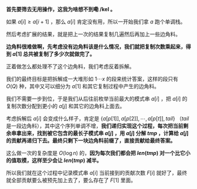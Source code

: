 **首先要筛去无用操作，这我为啥想不到嘞 /kel 。**

如果 $a[i]\geq a[i+1]$ ，那么 $a[i]$ 肯定没有用，所以一开始我们拿 $a$ 跑个单调栈。

然后考虑扩展的结果，就是把上一次的结果复制几遍然后再加上一些边角料。

**边角料很难做啊，先考虑没有边角料该是什么情况，我们就把复制次数乘起来，得到 $a[1]$ 总共被复制了多少次就做完了。**

正着做怎么都处理不了这个边角料，我们考虑反着拆解。

我们的最终目标是把拆解成一大堆形如 $1\cdots x$ 的段来统计答案，这样的段只有 $O(Q)$ 种，其中又可以细分为 $a[1]$ 和其它复制过程中产生的边角料。

我们不需要一步到位，于是我们从后往前枚举当前最大的模式串 $a[i]$ ，把 $a[i]$ 的复制次数分配到更小的 $a[j]$ 和其它的边角料上面去。

考虑拆解后 $a[i]$ 会变成什么样子，肯定是 $\{a[p[1]],a[p[2]],\cdots,a[p[t]],tail\}$ （$tail$是一段边角料），其中这个序列单调不增，**我们递归实现这个过程，每次把当前剩余串拿出来，找到被它包含的最长子模式串 $a[j]$ ，用 $a[j]$ 分解 $tmp$ ，计算给 $a[j]$ 的贡献再递归下去。最终只剩下一块边角料前缀了，直接贡献给最终答案。**

这么做一次的复杂度是 $O(\log n)$ 的，**因为每次我们都会把 $len(tmp)$ 对一个比它小的值取模，这样至少会让 $len(tmp)$ 减半。**

所以我们就在这个过程中记录模式串 $a[i]$ 当前接到的贡献次数 $F[i]$ 就好了，最终就全部贡献要么被预先加上去了，要么存在了 $F[1]$ 里面。